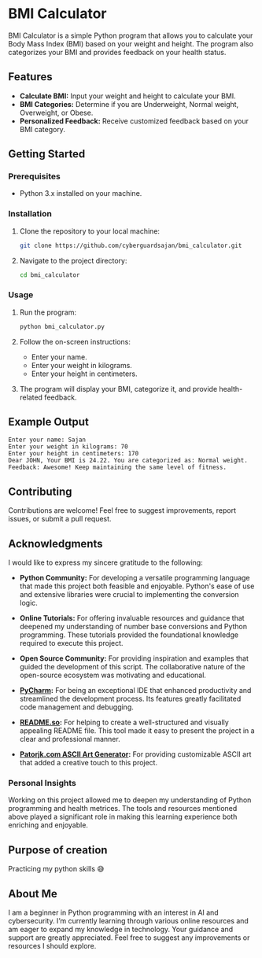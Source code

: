 

# BMI Calculator

BMI Calculator is a simple Python program that allows you to calculate your Body Mass Index (BMI) based on your weight and height. The program also categorizes your BMI and provides feedback on your health status.

## Features

- **Calculate BMI:** Input your weight and height to calculate your BMI.
- **BMI Categories:** Determine if you are Underweight, Normal weight, Overweight, or Obese.
- **Personalized Feedback:** Receive customized feedback based on your BMI category.

## Getting Started

### Prerequisites

- Python 3.x installed on your machine.

### Installation

1. Clone the repository to your local machine:
    ```bash
    git clone https://github.com/cyberguardsajan/bmi_calculator.git
    ```
2. Navigate to the project directory:
    ```bash
    cd bmi_calculator
    ```

### Usage

1. Run the program:
    ```bash
    python bmi_calculator.py
    ```
2. Follow the on-screen instructions:
   - Enter your name.
   - Enter your weight in kilograms.
   - Enter your height in centimeters.
   
3. The program will display your BMI, categorize it, and provide health-related feedback.

## Example Output

```text
Enter your name: Sajan
Enter your weight in kilograms: 70
Enter your height in centimeters: 170
Dear JOHN, Your BMI is 24.22. You are categorized as: Normal weight.
Feedback: Awesome! Keep maintaining the same level of fitness.
```

## Contributing

Contributions are welcome! Feel free to suggest improvements, report issues, or submit a pull request.


## Acknowledgments

I would like to express my sincere gratitude to the following:

- **Python Community:** For developing a versatile programming language that made this project both feasible and enjoyable. Python's ease of use and extensive libraries were crucial to implementing the conversion logic.

- **Online Tutorials:** For offering invaluable resources and guidance that deepened my understanding of number base conversions and Python programming. These tutorials provided the foundational knowledge required to execute this project.

- **Open Source Community:** For providing inspiration and examples that guided the development of this script. The collaborative nature of the open-source ecosystem was motivating and educational.

- **[PyCharm](https://www.jetbrains.com/pycharm/):** For being an exceptional IDE that enhanced productivity and streamlined the development process. Its features greatly facilitated code management and debugging.

- **[README.so](https://readme.so/editor):** For helping to create a well-structured and visually appealing README file. This tool made it easy to present the project in a clear and professional manner.

- **[Patorjk.com ASCII Art Generator](https://patorjk.com/software/taag/#p=display&f=Graffiti&t=Type%20Something%20):** For providing customizable ASCII art that added a creative touch to this project.

### Personal Insights

Working on this project allowed me to deepen my understanding of Python programming and health metrices. The tools and resources mentioned above played a significant role in making this learning experience both enriching and enjoyable.


## Purpose of creation
Practicing my python skills 😅


## About Me
I am a beginner in Python programming with an interest in AI and cybersecurity. I’m currently learning through various online resources and am eager to expand my knowledge in technology. Your guidance and support are greatly appreciated. Feel free to suggest any improvements or resources I should explore.
